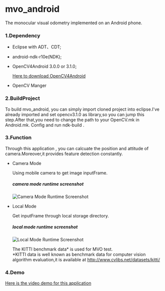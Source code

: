 # mvo_android
The monocular visual odometry implemented on an Android phone.
### 1.Dependency
* Eclipse with ADT、CDT;

* android-ndk-r10e(NDK);
* OpenCV4Android 3.0.0 or 3.1.0;

  [Here to download OpenCV4Android](http://opencv.org/downloads.html)
* OpenCV Manger

### 2.BuildProject
To build mvo_android, you can simply import cloned project into eclipse.I've already imported and set opencv3.1.0 as library,so you can jump this step.After that,you need to change the path to your OpenCV.mk in Android.mk. Config and run ndk-build . 

### 3.Function
Through this application , you can calcuate the position and attitude of camera.Moreover,it provides feature detection constantly.

* Camera Mode

  Using mobile camera to get image inputFrame.
  ##### camera mode runtime screenshot
  ![Camera Mode Runtime Screenshot](http://7xqxgd.com1.z0.glb.clouddn.com/camrea_%E5%89%AF%E6%9C%AC.png)
* Local Mode

  Get inputFrame through local storage directory.
  ##### local mode runtime screenshot
  ![Local Mode Runtime Screenshot](http://7xqxgd.com1.z0.glb.clouddn.com/Screenshot_2016-06-06-18-17-52.png?imageView/2/w/619/q/90)
  
  The KITTI benchmark data* is used for MVO test.    
  *KITTI data is well known as benchmark data for computer vision algorithm evaluation,it
  is available at http://www.cvlibs.net/datasets/kitti/ 

### 4.Demo
  [Here is the video demo for this application](http://v.youku.com/v_show/id_XMTU5OTQ5Njk0NA==.html?x&sharefrom=android)

